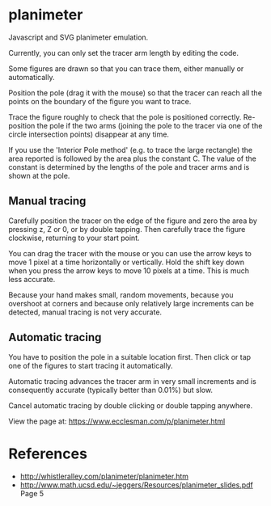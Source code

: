 # planimeter

Javascript and SVG planimeter emulation.

Currently, you can only set the tracer arm length by editing the code.

Some figures are drawn so that you can trace them, either manually or automatically.

Position the pole (drag it with the mouse) so that the tracer can reach all the points on the boundary of the figure you want to trace.

Trace the figure roughly to check that the pole is positioned correctly.
Re-position the pole if the two arms (joining the pole to the tracer via one of the circle intersection points) disappear at any time.

If you use the 'Interior Pole method' (e.g. to trace the large rectangle) the area reported is followed by the area plus the constant C.
The value of the constant is determined by the lengths of the pole and tracer arms and is shown at the pole.

## Manual tracing

Carefully position the tracer on the edge of the figure and zero the area by pressing z, Z or 0, or by double tapping.
Then carefully trace the figure clockwise, returning to your start point.

You can drag the tracer with the mouse or you can use the arrow keys to move 1 pixel at a time horizontally or vertically.
Hold the shift key down when you press the arrow keys to move 10 pixels at a time. This is much less accurate.

Because your hand makes small, random movements, because you overshoot at corners and because only relatively large increments
can be detected, manual tracing is not very accurate.

## Automatic tracing

You have to position the pole in a suitable location first. Then click or tap one of the
figures to start tracing it automatically.

Automatic tracing advances the tracer arm in very small increments
and is consequently accurate (typically better than 0.01%) but slow.

Cancel automatic tracing by double clicking or double tapping anywhere.


View the page at: https://www.ecclesman.com/p/planimeter.html

# References
* http://whistleralley.com/planimeter/planimeter.htm
* http://www.math.ucsd.edu/~jeggers/Resources/planimeter_slides.pdf Page 5
